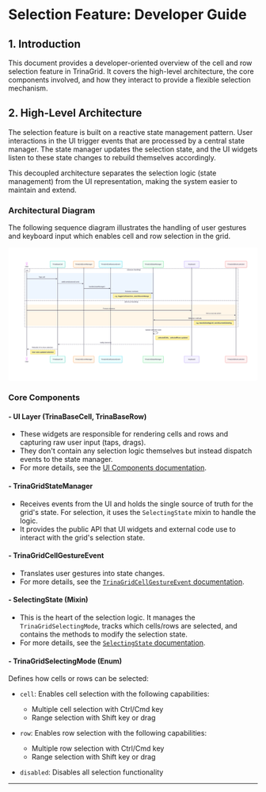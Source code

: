 # Selection Feature: Developer Guide

## 1. Introduction

This document provides a developer-oriented overview of the cell and row selection feature in TrinaGrid. It covers the high-level architecture, the core components involved, and how they interact to provide a flexible selection mechanism.

## 2. High-Level Architecture

The selection feature is built on a reactive state management pattern. User interactions in the UI trigger events that are processed by a central state manager. The state manager updates the selection state, and the UI widgets listen to these state changes to rebuild themselves accordingly.

This decoupled architecture separates the selection logic (state management) from the UI representation, making the system easier to maintain and extend.

### Architectural Diagram

The following sequence diagram illustrates the handling of user gestures and keyboard input which enables cell and row selection in the grid.

<div style="text-align: center;background-color: white;padding: 12px;border-radius: 5px;">

![a sequence diagram illustrating the flow of selection events](./high-level.svg)

</div>

### Core Components

#### - UI Layer (TrinaBaseCell, TrinaBaseRow)

- These widgets are responsible for rendering cells and rows and capturing raw user input (taps, drags).
- They don't contain any selection logic themselves but instead dispatch events to the state manager.
- For more details, see the [UI Components documentation](./ui_components.md).

#### - TrinaGridStateManager

- Receives events from the UI and holds the single source of truth for the grid's state. For selection, it uses the `SelectingState` mixin to handle the logic.
- It provides the public API that UI widgets and external code use to interact with the grid's selection state.

#### - TrinaGridCellGestureEvent

- Translates user gestures into state changes.
- For more details, see the [`TrinaGridCellGestureEvent` documentation](./gesture_event_handling.md).

#### - SelectingState (Mixin)

- This is the heart of the selection logic. It manages the `TrinaGridSelectingMode`, tracks which cells/rows are selected, and contains the methods to modify the selection state.
- For more details, see the [`SelectingState` documentation](./selecting_state.md).

#### - TrinaGridSelectingMode (Enum)

Defines how cells or rows can be selected:

- `cell`: Enables cell selection with the following capabilities:
  - Multiple cell selection with Ctrl/Cmd key
  - Range selection with Shift key or drag

- `row`: Enables row selection with the following capabilities:
  - Multiple row selection with Ctrl/Cmd key
  - Range selection with Shift key or drag

- `disabled`: Disables all selection functionality

---
